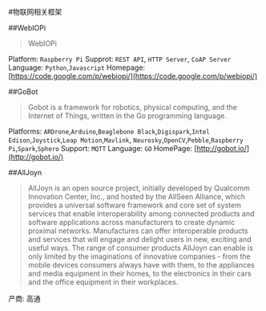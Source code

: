 #物联网相关框架

##WebIOPi

> WebIOPi

Platform: ``Raspberry Pi``
Supprot: ``REST API``, ``HTTP Server``, ``CoAP Server``
Language: ``Python``,``Javascript``
Homepage: [https://code.google.com/p/webiopi/](https://code.google.com/p/webiopi/)

##GoBot

> Gobot is a framework for robotics, physical computing, and the Internet of Things, written in the Go programming language.

Platforms: ``ARDrone``,``Arduino``,``Beaglebone Black``,``Digispark``,``Intel Edison``,``Joystick``,``Leap Motion``,``Mavlink``, ``Neurosky``,``OpenCV``,``Pebble``,``Raspberry Pi``,``Spark``,``Sphero`` 
Support: ``MQTT``
Language: ``GO``
HomePage: [http://gobot.io/](http://gobot.io/)	

##AllJoyn

> AllJoyn is an open source project, initially developed by Qualcomm Innovation Center, Inc., and hosted by the AllSeen Alliance, which provides a universal software framework and core set of system services that enable interoperability among connected products and software applications across manufacturers to create dynamic proximal networks. Manufactures can offer interoperable products and services that will engage and delight users in new, exciting and useful ways. The range of consumer products AllJoyn can enable is only limited by the imaginations of innovative companies - from the mobile devices consumers always have with them, to the appliances and media equipment in their homes, to the electronics in their cars and the office equipment in their workplaces.

产商: 高通